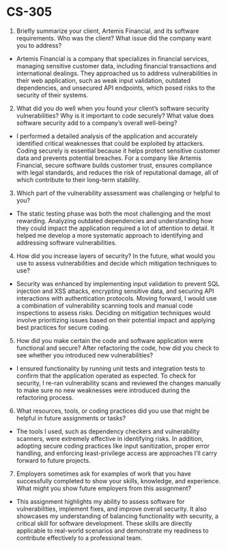 # CS-305

1. Briefly summarize your client, Artemis Financial, and its software requirements. Who was the client? What issue did the company want you to address?

- Artemis Financial is a company that specializes in financial services, managing sensitive customer data, including financial transactions and international dealings. They approached us to address vulnerabilities in their web application, such as weak input validation, outdated dependencies, and unsecured API endpoints, which posed risks to the security of their systems.

2. What did you do well when you found your client’s software security vulnerabilities? Why is it important to code securely? What value does software security add to a company’s overall well-being?

- I performed a detailed analysis of the application and accurately identified critical weaknesses that could be exploited by attackers. Coding securely is essential because it helps protect sensitive customer data and prevents potential breaches. For a company like Artemis Financial, secure software builds customer trust, ensures compliance with legal standards, and reduces the risk of reputational damage, all of which contribute to their long-term stability.

3. Which part of the vulnerability assessment was challenging or helpful to you?
   
- The static testing phase was both the most challenging and the most rewarding. Analyzing outdated dependencies and understanding how they could impact the application required a lot of attention to detail. It helped me develop a more systematic approach to identifying and addressing software vulnerabilities.

4. How did you increase layers of security? In the future, what would you use to assess vulnerabilities and decide which mitigation techniques to use?
   
- Security was enhanced by implementing input validation to prevent SQL injection and XSS attacks, encrypting sensitive data, and securing API interactions with authentication protocols. Moving forward, I would use a combination of vulnerability scanning tools and manual code inspections to assess risks. Deciding on mitigation techniques would involve prioritizing issues based on their potential impact and applying best practices for secure coding.

5. How did you make certain the code and software application were functional and secure? After refactoring the code, how did you check to see whether you introduced new vulnerabilities?
   
- I ensured functionality by running unit tests and integration tests to confirm that the application operated as expected. To check for security, I re-ran vulnerability scans and reviewed the changes manually to make sure no new weaknesses were introduced during the refactoring process.

6. What resources, tools, or coding practices did you use that might be helpful in future assignments or tasks?
  
- The tools I used, such as dependency checkers and vulnerability scanners, were extremely effective in identifying risks. In addition, adopting secure coding practices like input sanitization, proper error handling, and enforcing least-privilege access are approaches I’ll carry forward to future projects.

7. Employers sometimes ask for examples of work that you have successfully completed to show your skills, knowledge, and experience. What might you show future employers from this assignment?
   
- This assignment highlights my ability to assess software for vulnerabilities, implement fixes, and improve overall security. It also showcases my understanding of balancing functionality with security, a critical skill for software development. These skills are directly applicable to real-world scenarios and demonstrate my readiness to contribute effectively to a professional team.
